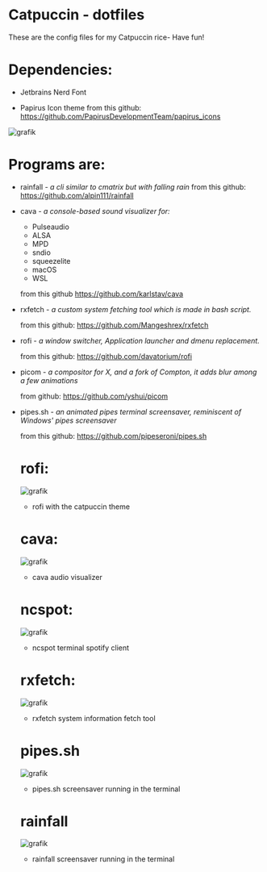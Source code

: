 # Catpuccin - dotfiles 
These are the config files for my Catpuccin rice- Have fun!


# Dependencies: 

- Jetbrains Nerd Font

- Papirus Icon theme
  from this github: https://github.com/PapirusDevelopmentTeam/papirus_icons

![grafik](https://user-images.githubusercontent.com/91160845/179303606-d09ae351-1632-42b0-9700-c195e4da97f4.png)

# Programs are:





- rainfall - *a cli similar to cmatrix but with falling rain*
  from this github: https://github.com/alpin111/rainfall
  
- cava - *a console-based sound visualizer for:*
   - Pulseaudio
   - ALSA
   - MPD
   - sndio
   - squeezelite
   - macOS
   - WSL


  from this github https://github.com/karlstav/cava
  
- rxfetch - *a custom system fetching tool which is made in bash script.*
  
  from this github: https://github.com/Mangeshrex/rxfetch
  
- rofi - *a window switcher, Application launcher and dmenu replacement.*
  
  from this github: https://github.com/davatorium/rofi
  
- picom - *a compositor for X, and a fork of Compton, it adds blur among a few animations*
  
  from github: https://github.com/yshui/picom
  
- pipes.sh - *an animated pipes terminal screensaver, reminiscent of Windows' pipes screensaver*
  
  from this github: https://github.com/pipeseroni/pipes.sh
  
  # rofi:
  ![grafik](https://user-images.githubusercontent.com/91160845/179308738-a764caeb-545d-434e-8629-a14c9985510e.png)
  - rofi with the catpuccin theme
  # cava: 
  ![grafik](https://user-images.githubusercontent.com/91160845/179309062-36adcac7-f32f-43de-b805-45b6d8da0795.png)
  - cava audio visualizer
  # ncspot:
  ![grafik](https://user-images.githubusercontent.com/91160845/179309264-77f6ddfb-c25a-4690-aa63-af3b2477abb7.png)
  - ncspot terminal spotify client
  # rxfetch:
  ![grafik](https://user-images.githubusercontent.com/91160845/179309463-1de05e1f-a9b9-4721-aea9-2e62ccc0406f.png)
  - rxfetch system information fetch tool
  # pipes.sh
  ![grafik](https://user-images.githubusercontent.com/91160845/179310243-22aef38c-a04c-4c3a-a43c-f8f058c74cf9.png)
  - pipes.sh screensaver running in the terminal
  # rainfall
  ![grafik](https://user-images.githubusercontent.com/91160845/179310934-a3a47e8a-8760-457f-86a4-0a58ad9c5ff3.png)
  - rainfall screensaver running in the terminal




